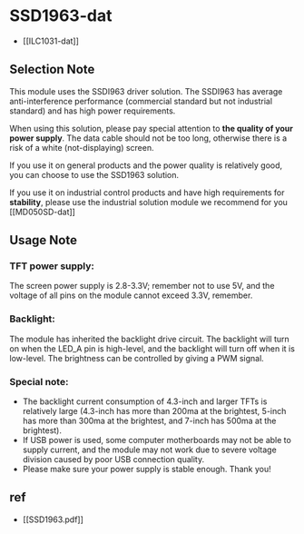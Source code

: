 
# SSD1963-dat

- [[ILC1031-dat]]





## Selection Note 

This module uses the SSDI963 driver solution. The SSDI963 has average anti-interference performance (commercial standard but not industrial standard) and has high power requirements.

When using this solution, please pay special attention to **the quality of your power supply**. The data cable should not be too long, otherwise there is a risk of a white (not-displaying) screen.

If you use it on general products and the power quality is relatively good, you can choose to use the SSD1963 solution.

If you use it on industrial control products and have high requirements for **stability**, please use the industrial solution module we recommend for you [[MD050SD-dat]]


## Usage Note 

### TFT power supply: 
The screen power supply is 2.8-3.3V; remember not to use 5V, and the voltage of all pins on the module cannot exceed 3.3V, remember.

### Backlight: 

The module has inherited the backlight drive circuit. The backlight will turn on when the LED_A pin is high-level, and the backlight will turn off when it is low-level. The brightness can be controlled by giving a PWM signal.

### Special note: 

- The backlight current consumption of 4.3-inch and larger TFTs is relatively large (4.3-inch has more than 200ma at the brightest, 5-inch has more than 300ma at the brightest, and 7-inch has 500ma at the brightest).
- If USB power is used, some computer motherboards may not be able to supply current, and the module may not work due to severe voltage division caused by poor USB connection quality.
- Please make sure your power supply is stable enough. Thank you!


## ref 

- [[SSD1963.pdf]]